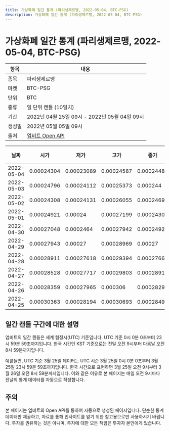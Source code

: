```yaml
---
title: 가상화폐 일간 통계 (파리생제르맹, 2022-05-04, BTC-PSG)
description: 가상화폐 일간 통계 (파리생제르맹, 2022-05-04, BTC-PSG)
---
```



가상화폐 일간 통계 (파리생제르맹, 2022-05-04, BTC-PSG)
===

|항목|내용|
|--|--|
|종목|파리생제르맹|
|마켓|BTC-PSG|
|단위|BTC|
|종류|일 단위 캔들 (10일치)|
|기간|2022년 04월 25일 09시 - 2022년 05월 04일 09시|
|생성일|2022년 05월 05일 09시|
|출처|[업비트 Open API](https://docs.upbit.com)|


|날짜|시가|저가|고가|종가|비고|
|--|--|--|--|--|--|
|2022-05-04|0.00024304|0.00023089|0.00024587|0.0002448|    |
|2022-05-03|0.00024796|0.00024112|0.00025373|0.000244|    |
|2022-05-02|0.00024308|0.00024131|0.00026055|0.00024696|    |
|2022-05-01|0.00024921|0.00024|0.00027199|0.00024304|    |
|2022-04-30|0.00027048|0.0002464|0.00027942|0.0002492|    |
|2022-04-29|0.00027943|0.00027|0.00028969|0.00027|    |
|2022-04-28|0.00028911|0.00027618|0.00029394|0.00027664|    |
|2022-04-27|0.00028528|0.00027717|0.00029803|0.00028911|    |
|2022-04-26|0.00028359|0.00027965|0.000306|0.00028291|    |
|2022-04-25|0.00030363|0.00028194|0.00030693|0.00028497|    |


일간 캔들 구간에 대한 설명
---


업비트의 일간 캔들은 세계 협정시(UTC) 기준입니다. 
UTC 기준 0시 0분 0초부터 23시 59분 59초까지입니다. 
한국 시간인 KST 기준으로는 전일 오전 9시부터 다음날 오전 8시 59분까지입니다. 


예를들면, UTC 기준 3월 25일 데이터는 UTC 시준 3월 25일 0시 0분 0초부터 3월 25일 23시 59분 59초까지입니다. 
한국 시간으로 표현하면 3월 25일 오전 9시부터 3월 26일 오전 8시 59분까지입니다. 
이와 같은 이유로 본 페이지는 매일 오전 9시마다 전날의 통계 데이터를 자동으로 작성합니다. 


주의
---


본 페이지는 업비트의 Open API를 통하여 자동으로 생성된 페이지입니다. 
단순한 통계 데이터만 제공하고, 자료를 통해 인사이트를 얻기 위한 참고용으로만 사용하시기 바랍니다. 
투자를 권유하는 것은 아니며, 투자에 대한 모든 책임은 투자자 본인에게 있습니다. 

